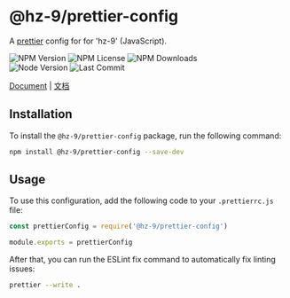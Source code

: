 # @hz-9/prettier-config

A [prettier] config for for 'hz-9' (JavaScript).

![NPM Version][npm-version-url] ![NPM License][npm-license-url] ![NPM Downloads][npm-downloads-url]
<br /> ![Node Version][node-version-url] ![Last Commit][last-commit-url]

[prettier]: https://prettier.io/
[npm-version-url]: https://badgen.net/npm/v/@hz-9/prettier-config
[npm-license-url]: https://badgen.net/npm/license/@hz-9/prettier-config
[npm-downloads-url]: https://badgen.net/npm/dt/@hz-9/prettier-config
[node-version-url]: https://badgen.net/npm/node/@hz-9/prettier-config
[last-commit-url]: https://badgen.net/github/last-commit/hz-9/lint

[Document](https://hz-9.github.io/lint/guide/prettier-config/) | [文档](https://hz-9.github.io/lint/zh-CN/guide/prettier-config/)

## Installation

To install the `@hz-9/prettier-config` package, run the following command:

```bash
npm install @hz-9/prettier-config --save-dev
```

## Usage

To use this configuration, add the following code to your `.prettierrc.js` file:

```javascript
const prettierConfig = require('@hz-9/prettier-config')

module.exports = prettierConfig
```

After that, you can run the ESLint fix command to automatically fix linting issues:

```bash
prettier --write .
```
